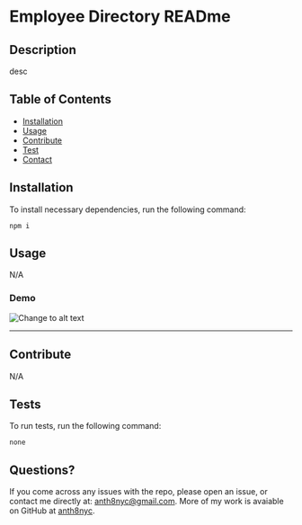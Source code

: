 
# Employee Directory READme


## Description
desc
## Table of Contents
- [Installation](#installation)
- [Usage](#usage)
- [Contribute](##contribute)
- [Test](##tests)
- [Contact](##questions?)

## Installation
To install necessary dependencies, run the following command:

    npm i
## Usage
N/A
### Demo
![Change to alt text](changeToImageLink)

---  

## Contribute
N/A
## Tests
To run tests, run the following command:

    none
## Questions?
If you come across any issues with the repo, please open an issue, or contact me directly at: anth8nyc@gmail.com. More of my work is avaiable on GitHub at [anth8nyc](https://github.com/anth8nyc/).

